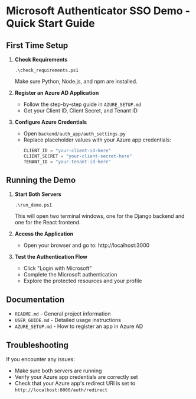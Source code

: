 # Microsoft Authenticator SSO Demo - Quick Start Guide

## First Time Setup

1. **Check Requirements**
   ```
   .\check_requirements.ps1
   ```
   Make sure Python, Node.js, and npm are installed.

2. **Register an Azure AD Application**
   - Follow the step-by-step guide in `AZURE_SETUP.md`
   - Get your Client ID, Client Secret, and Tenant ID

3. **Configure Azure Credentials**
   - Open `backend/auth_app/auth_settings.py`
   - Replace placeholder values with your Azure app credentials:
     ```python
     CLIENT_ID = "your-client-id-here"
     CLIENT_SECRET = "your-client-secret-here"
     TENANT_ID = "your-tenant-id-here"
     ```

## Running the Demo

1. **Start Both Servers**
   ```
   .\run_demo.ps1
   ```
   This will open two terminal windows, one for the Django backend and one for the React frontend.

2. **Access the Application**
   - Open your browser and go to: http://localhost:3000

3. **Test the Authentication Flow**
   - Click "Login with Microsoft"
   - Complete the Microsoft authentication
   - Explore the protected resources and your profile

## Documentation

- `README.md` - General project information
- `USER_GUIDE.md` - Detailed usage instructions
- `AZURE_SETUP.md` - How to register an app in Azure AD

## Troubleshooting

If you encounter any issues:
- Make sure both servers are running
- Verify your Azure app credentials are correctly set
- Check that your Azure app's redirect URI is set to `http://localhost:8000/auth/redirect`
